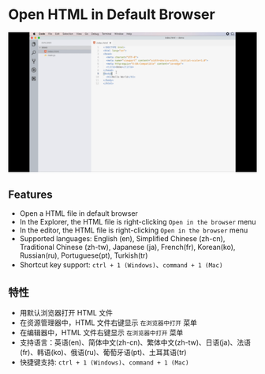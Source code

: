 # Open HTML in Default Browser

![preview](./preview.gif)

## Features
- Open a HTML file in default browser
- In the Explorer, the HTML file is right-clicking `Open in the browser` menu
- In the editor, the HTML file is right-clicking `Open in the browser` menu
- Supported languages: English (en), Simplified Chinese (zh-cn), Traditional Chinese (zh-tw), Japanese (ja), French(fr), Korean(ko), Russian(ru), Portuguese(pt), Turkish(tr)
- Shortcut key support: `ctrl + 1 (Windows)`、`command + 1 (Mac)`

## 特性
- 用默认浏览器打开 HTML 文件
- 在资源管理器中，HTML 文件右键显示 `在浏览器中打开` 菜单
- 在编辑器中，HTML 文件右键显示 `在浏览器中打开` 菜单
- 支持语言：英语(en)、简体中文(zh-cn)、繁体中文(zh-tw)、日语(ja)、法语(fr)、韩语(ko)、俄语(ru)、葡萄牙语(pt)、土耳其语(tr)
- 快捷键支持: `ctrl + 1 (Windows)`、`command + 1 (Mac)`